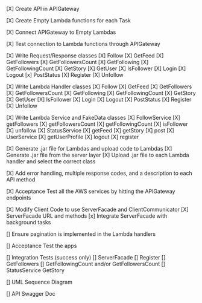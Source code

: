 [X] Create API in APIGateway

[X] Create Empty Lambda functions for each Task

[X] Connect APIGateway to Empty Lambdas

[X] Test connection to Lambda functions through APIGateway

[X] Write Request/Response classes
    [X] Follow
    [X] GetFeed
    [X] GetFollowers
    [X] GetFollowersCount
    [X] GetFollowing
    [X] GetFollowingCount
    [X] GetStory
    [X] GetUser
    [X] IsFollower
    [X] Login
    [X] Logout
    [x] PostStatus
    [X] Register
    [X] Unfollow

[X] Write Lambda Handler classes
    [X] Follow
    [X] GetFeed
    [X] GetFollowers
    [X] GetFollowersCount
    [X] GetFollowing
    [X] GetFollowingCount
    [X] GetStory
    [X] GetUser
    [X] IsFollower
    [X] Login
    [X] Logout
    [X] PostStatus
    [X] Register
    [X] Unfollow

[X] Write Lambda Service and FakeData classes
    [X] FollowService
        [X] getFollowers
        [X] getFollowersCount
        [X] getFollowingCount
        [X] isFollower
        [X] unfollow
    [X] StatusService
        [X] getFeed
        [X] getStory
        [X] post
    [X] UserService
        [X] getUserProfile
        [X] logout
        [X] register

[X] Generate .jar file for Lambdas and upload code to Lambdas
    [X] Generate .jar file from the server layer
    [X] Upload .jar file to each Lambda handler and select the correct class

[X] Add error handling, multiple response codes, and a description to each API method

[X] Acceptance Test all the AWS services by hitting the APIGateway endpoints

[X] Modify Client Code to use ServerFacade and ClientCommunicator
    [X] ServerFacade URL and methods
    [x] Integrate ServerFacade with background tasks

[] Ensure pagination is implemented in the Lambda handlers

[] Acceptance Test the apps

[] Integration Tests (success only)
    [] ServerFacade
        [] Register
        [] GetFollowers
        [] GetFollowingCount and/or GetFollowersCount
    [] StatusService GetStory

[] UML Sequence Diagram

[] API Swagger Doc